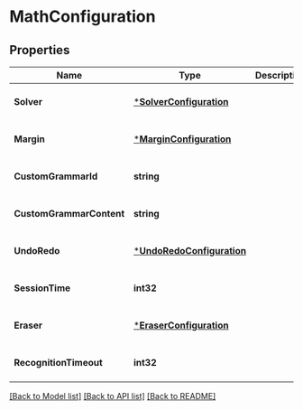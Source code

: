 # MathConfiguration

## Properties
Name | Type | Description | Notes
------------ | ------------- | ------------- | -------------
**Solver** | [***SolverConfiguration**](SolverConfiguration.md) |  | [optional] [default to null]
**Margin** | [***MarginConfiguration**](MarginConfiguration.md) |  | [optional] [default to null]
**CustomGrammarId** | **string** |  | [optional] [default to null]
**CustomGrammarContent** | **string** |  | [optional] [default to null]
**UndoRedo** | [***UndoRedoConfiguration**](UndoRedoConfiguration.md) |  | [optional] [default to null]
**SessionTime** | **int32** |  | [optional] [default to null]
**Eraser** | [***EraserConfiguration**](EraserConfiguration.md) |  | [optional] [default to null]
**RecognitionTimeout** | **int32** |  | [optional] [default to null]

[[Back to Model list]](../README.md#documentation-for-models) [[Back to API list]](../README.md#documentation-for-api-endpoints) [[Back to README]](../README.md)

